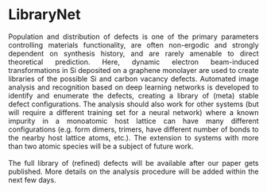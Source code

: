 <h1>LibraryNet</h1>
<p align="justify">
Population and distribution of defects is one of the primary parameters controlling materials functionality, are often non-ergodic and strongly dependent on synthesis history, and are rarely amenable to direct theoretical prediction. Here, dynamic electron beam-induced transformations in Si deposited on a graphene monolayer are used to create libraries of the possible Si and carbon vacancy defects. Automated image analysis and recognition based on deep learning networks is developed to identify and enumerate the defects, creating a library of (meta) stable defect configurations. The analysis should also work for other systems (but will require a different training set for a neural network) where a known impurity in a monoatomic host lattice can have many different configurations (e.g. form dimers, trimers, have different number of bonds to the nearby host lattice atoms, etc.). The extension to systems with more than two atomic species will be a subject of future work. <br><br>
The full library of (refined) defects will be available after our paper gets published. More details on the analysis procedure will be added within the next few days.
